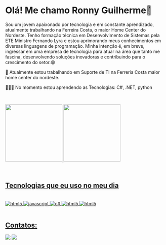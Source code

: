 # Olá! Me chamo Ronny Guilherme👋

Sou um jovem apaixonado por tecnologia e em constante aprendizado, atualmente trabalhando na Ferreira Costa, o maior Home Center do Nordeste. Tenho formação técnica em Desenvolvimento de Sistemas pela ETE Ministro Fernando Lyra e estou aprimorando meus conhecimentos em diversas linguagens de programação. Minha intenção é, em breve, ingressar em uma empresa de tecnologia para atuar na área que tanto me fascina, desenvolvendo soluções inovadoras e contribuindo para o crescimento do setor.😁

💼 Atualmente estou trabalhando em Suporte de TI na Ferreria Costa maior home center do nordeste.

👨🏻‍💻 No momento estou aprendendo as Tecnologias: C#, .NET, python 

<br/><div>
<a href="https://github.com/RickPistola">
<img loading="lazy" height="180em" src="https://github-readme-stats.vercel.app/api/top-langs/?username=RickPistola&layout=compact&langs_count=7&theme=dracula"/>
<img loading="lazy" height="180em" src="https://github-readme-stats.vercel.app/api?username=RickPistola&show_icons=true&theme=dracula&include_all_commits=true&count_private=true"/>
</div><br/>
  
## Tecnologias que eu uso no meu dia
<div style = "display: inline_block"><br/>

<img align ="center" alt="html5" src="https://img.shields.io/badge/HTML5-E34F26?style=for-the-badge&logo=html5&logoColor=white" />
<img align ="center" alt="javascript" src="https://img.shields.io/badge/JavaScript-323330?style=for-the-badge&logo=javascript&logoColor=F7DF1E" />
<img align ="center" alt="c#" src="https://img.shields.io/badge/C%23-239120?style=for-the-badge&logo=c-sharp&logoColor=white" />
<img align ="center" alt="html5" src="https://img.shields.io/badge/.NET-5C2D91?style=for-the-badge&logo=.net&logoColor=white" />
<img align ="center" alt="html5" src="https://img.shields.io/badge/Python-3776AB?style=for-the-badge&logo=python&logoColor=white" />

</div><br/>

## Contatos:

<div>
<a href = "mailto:ronnyguilherme.silva@outlook.com"><img loading="lazy" src="https://img.shields.io/badge/Microsoft_Outlook-0078D4?style=for-the-badge&logo=microsoft-outlook&logoColor=white" target="_blank"></a>
<a href="https://www.linkedin.com/in/ronny-guilherme-4a80371a1/" target="_blank"><img loading="lazy" src="https://img.shields.io/badge/-LinkedIn-%230077B5?style=for-the-badge&logo=linkedin&logoColor=white" target="_blank"></a>   
</div>
